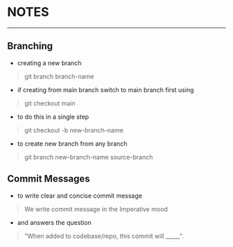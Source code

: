 # NOTES
---
## Branching
- creating a new branch 
> git branch branch-name
- if creating from main branch switch to main branch first using
> git checkout main
- to do this in a single step
> git checkout -b new-branch-name
- to create new branch from any branch
> git branch new-branch-name source-branch  

## Commit Messages
- to write clear and concise commit message
> We write commit message in the Imperative mood
- and answers the question 
> "When added to codebase/repo, this commit will _____".